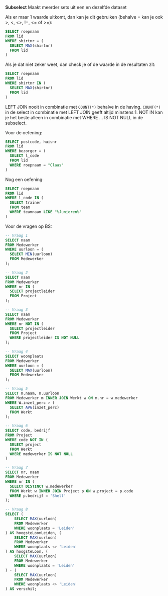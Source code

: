 **Subselect**
Maakt meerder sets uit een en dezelfde dataset

Als er maar 1 waarde uitkomt, dan kan je dit gebruiken (behalve = kan je ook >, <, <>, !=, <= of >=):
```sql
SELECT roepnaam
FROM lid
WHERE shirtnr = (
  SELECT MAX(shirtnr)
  FROM lid
)
```

Als je dat niet zeker weet, dan check je of de waarde in de resultaten zit:
```sql
SELECT roepnaam
FROM lid
WHERE shirtnr IN (
  SELECT MAX(shirtnr)
  FROM lid
)
```

LEFT JOIN nooit in combinatie met `COUNT(*)` behalve in de having. `COUNT(*)` in de select in combinatie met LEFT JOIN geeft altijd minstens 1.
NOT IN kan je het beste alleen in combinatie met WHERE ... IS NOT NULL in de subselect.

Voor de oefening:
```sql
SELECT postcode, huisnr
FROM lid
WHERE bezorger = (
  SELECT l_code
  FROM lid
  WHERE roepnaam = "Claas"
)
```

Nog een oefening:
```sql
SELECT roepnaam
FROM lid
WHERE l_code IN (
  SELECT trainer
  FROM team
  WHERE teamnaam LIKE "%Junioren%"
)
```

Voor de vragen op BS:
```sql
-- Vraag 1
SELECT naam
FROM Medewerker
WHERE uurloon = (
  SELECT MIN(uurloon)
  FROM Medewerker
);

-- Vraag 2
SELECT naam
FROM Medewerker
WHERE nr IN (
  SELECT projectleider
  FROM Project
);

-- Vraag 3
SELECT naam
FROM Medewerker
WHERE nr NOT IN (
  SELECT projectleider
  FROM Project
  WHERE projectleider IS NOT NULL
);

-- Vraag 4
SELECT woonplaats
FROM Medewerker
WHERE uurloon = (
  SELECT MAX(uurloon)
  FROM Medewerker
);

-- Vraag 5
SELECT m.naam, m.uurloon
FROM Medewerker m INNER JOIN Werkt w ON m.nr = w.medewerker
WHERE W.inzet_perc > (
  SELECT AVG(inzet_perc)
  FROM Werkt
);

-- Vraag 6
SELECT code, bedrijf
FROM Project
WHERE code NOT IN (
  SELECT project
  FROM Werkt
  WHERE medewerker IS NOT NULL
)

-- Vraag 7
SELECT nr, naam
FROM Medewerker
WHERE nr IN (
  SELECT DISTINCT w.medewerker
  FROM Werkt w INNER JOIN Project p ON w.project = p.code
  WHERE p.bedrijf = 'Shell'
);

-- Vraag 8
SELECT (
	SELECT MAX(uurloon)
	FROM Medewerker
	WHERE woonplaats = 'Leiden'
) AS hoogsteLoonLeiden, (
	SELECT MAX(uurloon)
	FROM Medewerker
	WHERE woonplaats <> 'Leiden'
) AS hoogsteLoon, (
	SELECT MAX(uurloon)
	FROM Medewerker
	WHERE woonplaats = 'Leiden'
) - (
	SELECT MAX(uurloon)
	FROM Medewerker
	WHERE woonplaats <> 'Leiden'
) AS verschil;
```